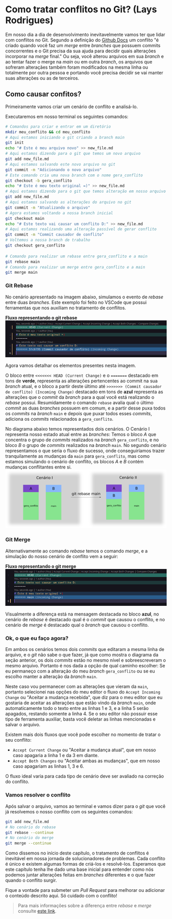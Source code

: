 # Como tratar conflitos no Git? (Lays Rodrigues)

Em nosso dia a dia de desenvolvimento inevitavelmente vamos ter que lidar com conflitos no Git.
Segundo a definição do [Github Docs](https://docs.github.com/en/github/collaborating-with-pull-requests/addressing-merge-conflicts/about-merge-conflicts) um conflito "é criado quando você faz um _merge_ entre _branches_ que possuem commits concorrentes e o Git precisa da sua ajuda para decidir quais alterações incorporar na _merge_ final."
Ou seja, você alterou arquivos em sua _branch_ e ao tentar fazer o merge na _main_ ou em outra _branch_, os arquivos que sofreram alteraçães também foram modificados na mesma linha ou totalmente por outra pessoa e portando você precisa decidir se vai manter suas alterações ou as de terceiros.

## Como causar confitos?

Primeiramente vamos criar um cenário de conflito e analisá-lo.

Executaremos em nosso terminal os seguintes comandos:

```sh
# Comandos para criar e entrar em um diretório
mkdir meu_conflito && cd meu_conflito
# Aqui estamos iniciando o git criando a branch main
git init 
echo "# Este é meu arquivo novo" >> new_file.md
# Aqui estamos dizendo para o git que temos um novo arquivo
git add new_file.md
# Aqui estamos salvando este novo arquivo no git
git commit -m "Adicionando o novo arquivo"
# Este comando cria uma nova branch com o nome gera_conflito
git checkout -b gera_conflito 
echo "# Este é meu texto original =)" >> new_file.md
# Aqui estamos dizendo para o git que temos alteração em nosso arquivo 
git add new_file.md
# Aqui estamos salvando as alterações do arquivo no git
git commit -m "Atualizando o arquivo"
# Agora estamos voltando a nossa branch inicial
git checkout main
echo "# Este texto vai causar um conflito D:" >> new_file.md
# Aqui estamos realizando uma alteração passível de gerar conflito
git commit -m "Commit causador de conflito"
# Voltemos a nossa branch de trabalho
git checkout gera_conflito

# Comando para realizar um rebase entre gera_conflito e a main
git rebase main
# Comando para realizar um merge entre gera_conflito e a main
git merge main
```

### Git Rebase
No cenário apresentado na imagem abaixo, simulamos o evento de _rebase_ entre duas _branches_. Este exemplo foi feito no VSCode que possui ferramentas que nos auxiliam no tratamento de conflitos.

**Fluxo representando o git rebase**
![Fluxo representando o git rebase](./resources/images/git_rebase.png)

Agora vamos detalhar os elementos presentes nesta imagem.

O bloco entre `<<<<<<< HEAD (Current Change)` e o `=======` destacado em tons de **verde**, representa as alterações pertencentes ao commit na sua _branch_ atual, e o bloco a partir deste último até `>>>>>>> (Commit causador de conflito) (Incoming Change)` destacado em tons de **azul** representa as alterações que o _commit_ da _branch_ para a qual você está realizando o _rebase_ possui.
Resumidamente o comando `rebase` avalia qual o último _commit_ as duas _branches_ possuem em comum, e a partir desse puxa todos os _commits_ na _branch_ `main` e depois que puxar todos esses _commits_, adiciona os _commits_ relacionados a `gera_conflito`. 

No diagrama abaixo temos representados dois cenários. O Cenário I representa nosso estado atual entre as _branches_: Temos o bloco _A_ que concentra o grupo de _commits_ realizados na _branch_ `gera_conflito`, e no bloco _B_ o grupo de _commits_ realizados na _branch_ `main`. No segundo cenário representamos o que seria o fluxo de sucesso, onde conseguiríamos trazer tranquilamente as mudanças da `main` para `gera_conflito`, mas como estamos simulando o cenário de conflito, os blocos _A_ e _B_ contém mudanças conflitantes entre si.
![Diagrama do fluxo de rebase](./resources/images/git_rebase_diagram.png)

### Git Merge
Alternativamente ao comando _rebase_ temos o comando _merge_, e a simulação do nosso cenário de conflito vem a seguir:

**Fluxo representando o git merge**
![Fluxo representando o git merge](./resources/images/git_merge.png)

Visualmente a diferença está na mensagem destacada no bloco **azul**, no cenário de _rebase_ é destacado qual é o _commit_ que causou o conflito, e no cenário de _merge_ é destacado qual o _branch_ que causou o conflito.

### Ok, o que eu faço agora?

Em ambos os cenários temos dois _commits_ que editaram a mesma linha de arquivo, e o _git_ não sabe o que fazer, já que como mostra o diagrama da seção anterior, os dois _commits_ estão no mesmo nível e sobreescreveram o mesmo arquivo. Portanto é nos dada a opção de qual caminho escolher: Se eu permaneço com a alteração do meu _branch_ `gera_conflito` ou se eu escolho manter a alteração da _branch_ `main`.

Neste caso vou permanecer com as alterações que vieram da `main`, portanto selecionei nas opções do meu editor o fluxo do `Accept Incoming Change` ou "Aceitar a mudança recebida", que diz para o meu editor que eu gostaria de aceitar as alterações que estão vindo da _branch_ `main`, onde automaticamente todo o texto entre as linhas 1 e 3, e a linha 5 serão apagados, restando somente a linha 4. Se o seu editor não possuir esse tipo de ferramenta auxiliar, basta você deletar as linhas mencionadas e salvar o arquivo.

Existem mais dois fluxos que você pode escolher no momento de tratar o seu conflito:
- `Accept Current Change` ou "Aceitar a mudança atual", que em nosso caso apagaria a linha 1 e da 3 em diante.
- `Accept Both Changes` ou "Aceitar ambas as mudanças", que em nosso caso apagariam as linhas 1, 3 e 6.

O fluxo ideal varia para cada tipo de cenário deve ser avaliado na correção do conflito.

### Vamos resolver o conflito

Após salvar o arquivo, vamos ao terminal e vamos dizer para o _git_ que você já resolvemos o nosso conflito com os seguintes comandos:

```sh
git add new_file.md
# No cenário do rebase
git rebase --continue
# No cenário do merge
git merge --continue
```

Como dissemos no início deste capítulo, o tratamento de conflitos é inevitável em nossa jornada de solucionadores de problemas. Cada conflito é único e existem algumas formas de criá-los e resolvê-los. Esperamos que este capítulo tenha lhe dado uma base inicial para entender como nós podemos juntar alterações feitas em _branches_ diferentes e o que fazer quando o conflito surgir.

Fique a vontade para submeter um _Pull Request_ para melhorar ou adicionar o conteúdo descrito aqui. Só cuidado com o conflito!

> Para mais informações sobre a diferença entre _rebase_ e _merge_ consulte [este link](https://www.atlassian.com/git/tutorials/merging-vs-rebasing). 